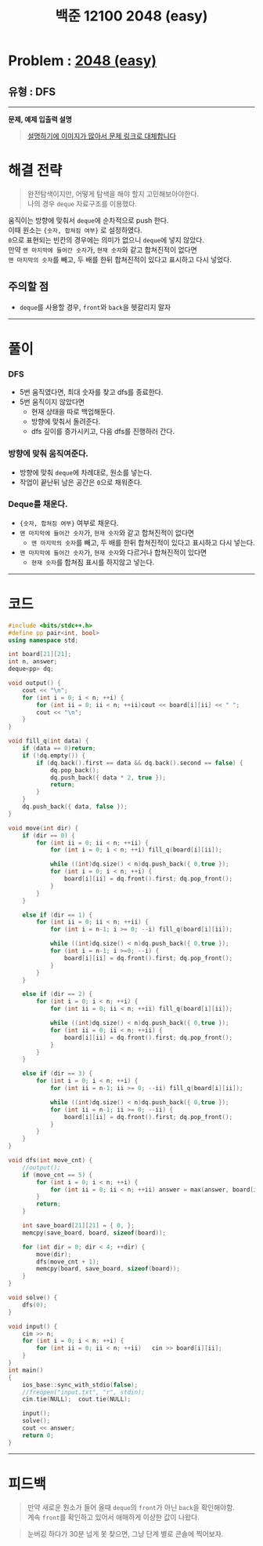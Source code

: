 ﻿---
title: 백준 12100 2048 (easy)
#date: 2020-01-01-00:00
categories:
- PS

tags:
- baekjoon
- PS
- Problem Solve
- 삼성 기출
- DFS
---

<!-- 문제 번호 -->

# Problem : [2048 (easy)](https://www.acmicpc.net/problem/12100)
## 유형 : DFS

---


**문제, 예제 입출력 설명**

> [설명하기에 이미지가 많아서 문제 링크로 대체합니다](https://www.acmicpc.net/problem/12100)

# 해결 전략

> 완전탐색이지만, 어떻게 탐색을 해야 할지 고민해보아야한다.  
나의 경우 `deque` 자료구조를 이용했다.

>
움직이는 방향에 맞춰서 `deque`에 순차적으로 push 한다.  
이때 원소는 `{숫자, 합쳐짐 여부}` 로 설정하였다.  
`0`으로 표현되는 빈칸의 경우에는 의미가 없으니 `deque`에 넣지 않았다.  
만약 `맨 마지막에 들어간 숫자`가, `현재 숫자`와 같고 합쳐진적이 없다면  
`맨 마지막의 숫자`를 빼고, 두 배를 한뒤 합쳐진적이 있다고 표시하고 다시 넣었다.




## 주의할 점

* `deque`를 사용할 경우, `front`와 `back`을 헷갈리지 말자


---



# 풀이

### DFS
* 5번 움직였다면, 최대 숫자를 찾고 dfs를 종료한다.
* 5번 움직이지 않았다면
	* 현재 상태을 따로 백업해둔다.
	* 방향에 맞춰서 돌려준다.
	* dfs 깊이를 증가시키고, 다음 dfs를 진행하러 간다.



### 방향에 맞춰 움직여준다.
* 방향에 맞춰 `deque`에 차례대로, 원소를 넣는다.
* 작업이 끝난뒤 남은 공간은 `0`으로 채워준다.


### Deque를 채운다.
*  `{숫자, 합쳐짐 여부}` 여부로 채운다.
* `맨 마지막에 들어간 숫자`가, `현재 숫자`와 같고 합쳐진적이 없다면
	* `맨 마지막의 숫자`를 빼고, 두 배를 한뒤 합쳐진적이 있다고 표시하고 다시 넣는다.
* `맨 마지막에 들어간 숫자`가, `현재 숫자`와 다르거나 합쳐진적이 있다면
	* `현재 숫자`를 합쳐짐 표시를 하지않고 넣는다.


---

# 코드

```c++
#include <bits/stdc++.h>
#define pp pair<int, bool>
using namespace std;

int board[21][21];
int n, answer;
deque<pp> dq;

void output() {
    cout << "\n";
    for (int i = 0; i < n; ++i) {
        for (int ii = 0; ii < n; ++ii)cout << board[i][ii] << " ";
        cout << "\n";
    }
}

void fill_q(int data) {
    if (data == 0)return;
    if (!dq.empty()) {
        if (dq.back().first == data && dq.back().second == false) {
            dq.pop_back();
            dq.push_back({ data * 2, true });
            return;
        }
    }
    dq.push_back({ data, false });
}

void move(int dir) {
    if (dir == 0) {
        for (int ii = 0; ii < n; ++ii) {
            for (int i = 0; i < n; ++i) fill_q(board[i][ii]);

            while ((int)dq.size() < n)dq.push_back({ 0,true });
            for (int i = 0; i < n; ++i) {
                board[i][ii] = dq.front().first; dq.pop_front();
            }
        }
    }

    else if (dir == 1) {
        for (int ii = 0; ii < n; ++ii) {
            for (int i = n-1; i >= 0; --i) fill_q(board[i][ii]);

            while ((int)dq.size() < n)dq.push_back({ 0,true });
            for (int i = n-1; i >=0; --i) {
                board[i][ii] = dq.front().first; dq.pop_front();
            }
        }
    }

    else if (dir == 2) {
        for (int i = 0; i < n; ++i) {
            for (int ii = 0; ii < n; ++ii) fill_q(board[i][ii]);

            while ((int)dq.size() < n)dq.push_back({ 0,true });
            for (int ii = 0; ii < n; ++ii) {
                board[i][ii] = dq.front().first; dq.pop_front();
            }
        }
    }

    else if (dir == 3) {
        for (int i = 0; i < n; ++i) {
            for (int ii = n-1; ii >= 0; --ii) fill_q(board[i][ii]);

            while ((int)dq.size() < n)dq.push_back({ 0,true });
            for (int ii = n-1; ii >= 0; --ii) {
                board[i][ii] = dq.front().first; dq.pop_front();
            }
        }
    }
}

void dfs(int move_cnt) {
    //output();
    if (move_cnt == 5) {
        for (int i = 0; i < n; ++i) {
            for (int ii = 0; ii < n; ++ii) answer = max(answer, board[i][ii]);
        }
        return;
    }

    int save_board[21][21] = { 0, };
    memcpy(save_board, board, sizeof(board));

    for (int dir = 0; dir < 4; ++dir) {
        move(dir);
        dfs(move_cnt + 1);
        memcpy(board, save_board, sizeof(board));
    }
}

void solve() {
    dfs(0);
}

void input() {
    cin >> n;
    for (int i = 0; i < n; ++i) {
        for (int ii = 0; ii < n; ++ii)   cin >> board[i][ii];
    }
}
int main()
{
    ios_base::sync_with_stdio(false);
    //freopen("input.txt", "r", stdin);
    cin.tie(NULL);  cout.tie(NULL);

    input();
    solve();
    cout << answer;
    return 0;
}
```


---


# 피드백


> 만약 새로운 원소가 들어 올때 `deque`의 `front`가 아닌 `back`을 확인해야함.  
계속 `front`를 확인하고 있어서 애매하게 이상한 값이 나왔다.  

> 눈버깅 하다가 30분 넘게 못 찾으면, 그냥 단계 별로 콘솔에 찍어보자.